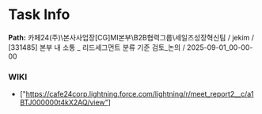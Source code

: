 # Task Info

**Path:** 카페24(주)\본사사업장\[CG]MI본부\B2B협력그룹\세일즈성장혁신팀 / jekim / [331485] 본부 내 소통 _ 리드세그먼트 분류 기준 검토_논의 / 2025-09-01_00-00-00

### WIKI
- ["https://cafe24corp.lightning.force.com/lightning/r/meet_report2__c/a1BTJ000000t4kX2AQ/view"]

